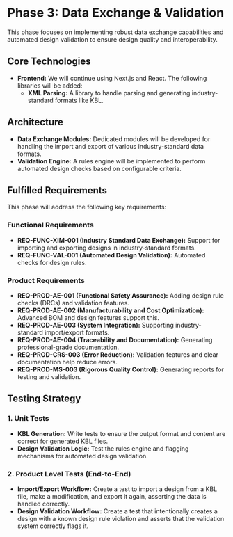 # Phase 3: Data Exchange & Validation

This phase focuses on implementing robust data exchange capabilities and automated design validation to ensure design quality and interoperability.

## Core Technologies

- **Frontend:** We will continue using Next.js and React. The following libraries will be added:
    - **XML Parsing:** A library to handle parsing and generating industry-standard formats like KBL.

## Architecture

- **Data Exchange Modules:** Dedicated modules will be developed for handling the import and export of various industry-standard data formats.
- **Validation Engine:** A rules engine will be implemented to perform automated design checks based on configurable criteria.

## Fulfilled Requirements

This phase will address the following key requirements:

### Functional Requirements
- **REQ-FUNC-XIM-001 (Industry Standard Data Exchange):** Support for importing and exporting designs in industry-standard formats.
- **REQ-FUNC-VAL-001 (Automated Design Validation):** Automated checks for design rules.

### Product Requirements
- **REQ-PROD-AE-001 (Functional Safety Assurance):** Adding design rule checks (DRCs) and validation features.
- **REQ-PROD-AE-002 (Manufacturability and Cost Optimization):** Advanced BOM and design features support this.
- **REQ-PROD-AE-003 (System Integration):** Supporting industry-standard import/export formats.
- **REQ-PROD-AE-004 (Traceability and Documentation):** Generating professional-grade documentation.
- **REQ-PROD-CRS-003 (Error Reduction):** Validation features and clear documentation help reduce errors.
- **REQ-PROD-MS-003 (Rigorous Quality Control):** Generating reports for testing and validation.

## Testing Strategy

### 1. Unit Tests
- **KBL Generation:** Write tests to ensure the output format and content are correct for generated KBL files.
- **Design Validation Logic:** Test the rules engine and flagging mechanisms for automated design validation.

### 2. Product Level Tests (End-to-End)
- **Import/Export Workflow:** Create a test to import a design from a KBL file, make a modification, and export it again, asserting the data is handled correctly.
- **Design Validation Workflow:** Create a test that intentionally creates a design with a known design rule violation and asserts that the validation system correctly flags it.
